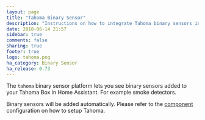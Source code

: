 ```yaml
---
layout: page
title: "Tahoma Binary Sensor"
description: "Instructions on how to integrate Tahoma binary sensors into Home Assistant."
date: 2018-06-14 21:57
sidebar: true
comments: false
sharing: true
footer: true
logo: tahoma.png
ha_category: Binary Sensor
ha_release: 0.73
---
```


The `tahoma` binary sensor platform lets you see binary sensors added to your Tahoma Box in Home Assistant. For example smoke detectors.

Binary sensors will be added automatically. Please refer to the [component](/components/tahoma/) configuration on how to setup Tahoma.
